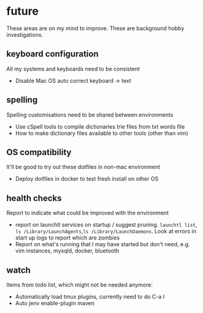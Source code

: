 # future

These areas are on my mind to improve. These are background hobby
investigations.

## keyboard configuration

All my systems and keyboards need to be consistent

- Disable Mac OS auto correct keyboard -> text

## spelling

Spelling customisations need to be shared between environments

- Use cSpell tools to compile dictionaries trie files from txt words file
- How to make dictionary files available to other tools (other than vim)

## OS compatibility

It'll be good to try out these dotfiles in non-mac environment

- Deploy dotfiles in docker to test fresh install on other OS

## health checks

Report to indicate what could be improved with the environment

- report on launchtl services on startup / suggest pruning. `launchtl list`, `ls
  /Library/LaunchAgents`,`ls /Library/LaunchDaemons`. Look at errors in start up
  logs to report which are zombies
- Report on what's running that I may have started but don't need, e.g.  vim
  instances, mysqld, docker, bluetooth

## watch

Items from todo list, which might not be needed anymore:

- Automatically load tmux plugins, currently need to do C-a I
- Auto jenv enable-plugin maven
